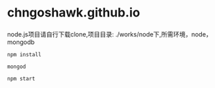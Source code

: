 # chngoshawk.github.io

###
node.js项目请自行下载clone,项目目录: ./works/node下,所需环境，node，mongodb
````
npm install

mongod

npm start
````